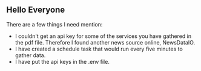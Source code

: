 ## Hello Everyone

There are a few things I need mention:

-   I couldn't get an api key for some of the services you have gathered in the pdf file. Therefore I found another news source online, NewsDataIO.
-   I have created a schedule task that would run every five minutes to gather data.
-   I have put the api keys in the .env file.
